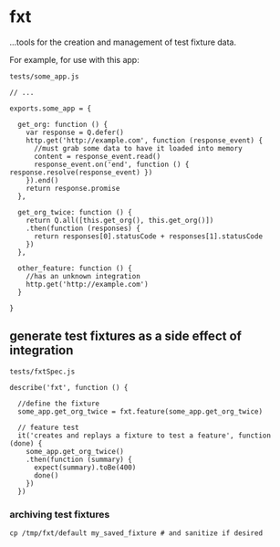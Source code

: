 # fxt

...tools for the creation and management of test fixture data.

For example, for use with this app:

`tests/some_app.js`
```
// ...

exports.some_app = {

  get_org: function () {
    var response = Q.defer()
    http.get('http://example.com', function (response_event) {
      //must grab some data to have it loaded into memory
      content = response_event.read()
      response_event.on('end', function () { response.resolve(response_event) })
    }).end()
    return response.promise
  },

  get_org_twice: function () {
    return Q.all([this.get_org(), this.get_org()])
    .then(function (responses) {
      return responses[0].statusCode + responses[1].statusCode
    })
  },

  other_feature: function () {
    //has an unknown integration
    http.get('http://example.com')
  }

}

```

## generate test fixtures as a side effect of integration

`tests/fxtSpec.js`
```
describe('fxt', function () {

  //define the fixture
  some_app.get_org_twice = fxt.feature(some_app.get_org_twice)

  // feature test
  it('creates and replays a fixture to test a feature', function (done) {
    some_app.get_org_twice()
    .then(function (summary) {
      expect(summary).toBe(400)
      done()
    })
  })
```

### archiving test fixtures
```
cp /tmp/fxt/default my_saved_fixture # and sanitize if desired
```
